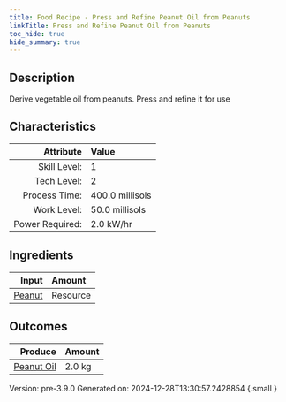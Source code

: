 ```yaml
---
title: Food Recipe - Press and Refine Peanut Oil from Peanuts
linkTitle: Press and Refine Peanut Oil from Peanuts
toc_hide: true
hide_summary: true
---
```


## Description
Derive vegetable oil from peanuts. Press and refine it&#10;&#9;&#9;&#9;for use 

## Characteristics

| Attribute      | Value |
|--------:|:------|
|Skill Level:|1|
|Tech Level:|2|
|Process Time:|400.0 millisols|
|Work Level:|50.0 millisols|
|Power Required:|2.0 kW/hr|

## Ingredients

| Input      | Amount |
|--------:|:------|
|[Peanut](/docs/definitions/resource/peanut)|Resource|4.0 kg|

## Outcomes


| Produce      | Amount |
|--------:|:------|
|[Peanut Oil](/docs/definitions/resource/peanut-oil)|2.0 kg|


Version: pre-3.9.0 Generated on: 2024-12-28T13:30:57.2428854
{.small }


